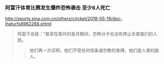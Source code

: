 ### 阿富汗体育比赛发生爆炸恐怖袭击 至少8人死亡
http://sports.sina.com.cn/others/cricket/2018-05-19/doc-ihaturfs8962268.shtml
>阿富汗总统：“甚至在斋月的圣月期间，恐怖分子也没有停止杀害我们的人民。
>>他们再一次证明，他们不受任何信条或宗教的束缚，他们是人类的敌人。